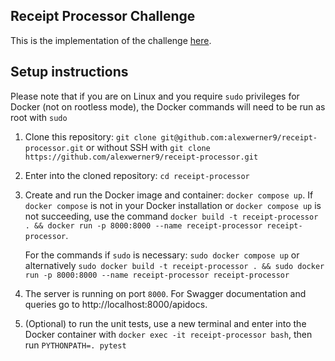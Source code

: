 ## Receipt Processor Challenge

This is the implementation of the challenge [here](https://github.com/fetch-rewards/receipt-processor-challenge).

## Setup instructions

Please note that if you are on Linux and you require `sudo` privileges for Docker (not on rootless mode), the Docker commands will need to be run as root with `sudo`

1. Clone this repository: `git clone git@github.com:alexwerner9/receipt-processor.git` or without SSH with `git clone https://github.com/alexwerner9/receipt-processor.git`
2. Enter into the cloned repository: `cd receipt-processor`
3. Create and run the Docker image and container: `docker compose up`. If `docker compose` is not in your Docker installation or `docker compose up` is not succeeding, use the command `docker build -t receipt-processor . && docker run -p 8000:8000 --name receipt-processor receipt-processor`.

   For the commands if `sudo` is necessary: `sudo docker compose up` or alternatively `sudo docker build -t receipt-processor . && sudo docker run -p 8000:8000 --name receipt-processor receipt-processor`
5. The server is running on port `8000`. For Swagger documentation and queries go to http://localhost:8000/apidocs.
6. (Optional) to run the unit tests, use a new terminal and enter into the Docker container with `docker exec -it receipt-processor bash`, then run `PYTHONPATH=. pytest`
